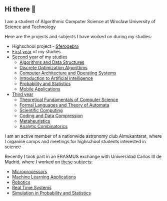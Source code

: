 ## Hi there 👋

I am a student of Algorithmic Computer Science at Wroclaw University of Science and Technology

Here are the projects and subjects I have worked on during my studies:

* Highschool project - [Sferogebra](https://github.com/Yarowit/Sferogebra)
* [First year](https://github.com/Yarowit/First-Year) of my studies
* [Second year](https://github.com/stars/Yarowit/lists/second-year) of my studies
  * [Algorithms and Data Structures](https://github.com/Yarowit/Algorithms-and-Data-Structures)
  * [Discrete Optimization Algorithms](https://github.com/Yarowit/Discrete-Optimization-Algorithms)
  * [Computer Architecture and Operating Systems](https://github.com/Yarowit/Computer-Architecture-and-Operating-Systems)
  * [Introduction to Artificial Intelligence](https://github.com/Yarowit/Introduction-to-Artificial-Intelligence)
  * [Probability and Statistics](https://github.com/Yarowit/Probability-and-Statistics)
  * [Mobile Applications](https://github.com/Yarowit/Mobile-Applications)
* [Third year](https://github.com/stars/Yarowit/lists/third-year)
  * [Theoretical Fundamentals of Computer Science](https://github.com/Yarowit/Theoretical-Fundamentals-of-Computer-Science)
  * [Formal Languages and Theory of Automata](https://github.com/Yarowit/Formal-Languages-and-Theory-of-Automata)
  * [Scientific Computing](https://github.com/Yarowit/Scientific-Computing)
  * [Coding and Data Compression](https://github.com/Yarowit/Coding-and-Data-Compression)
  * [Metaheuristics](https://github.com/Yarowit/Metaheuristics-Travelling-Salesman-Problem)
  * [Analytic Combinatorics](https://github.com/Yarowit/Analytic-Combinatorics)

I am an active member of a nationwide astronomy club Almukantarat, where I organise camps and meetings for highschool students interested in science

Recently I took part in an ERASMUS exchange with Universidad Carlos III de Madrid, where I worked on [these](https://github.com/stars/Yarowit/lists/universidad-carlos-iii-de-madrid) subjects:
* [Microprocessors](https://github.com/Yarowit/Microprocessors)
* [Machine Learning Applications](https://github.com/Yarowit/Machine-Learning-Applications)
* [Robotics](https://github.com/Yarowit/Robotics)
* [Real Time Systems](https://github.com/Yarowit/Real-Time-Systems)
* [Simulation in Probability and Statistics](https://github.com/Yarowit/Simulation-in-Probability-and-Statistics)

<!--
**Yarowit/Yarowit** is a ✨ _special_ ✨ repository because its `README.md` (this file) appears on your GitHub profile.

Here are some ideas to get you started:

- 🔭 I’m currently working on ...
- 🌱 I’m currently learning ...
- 👯 I’m looking to collaborate on ...
- 🤔 I’m looking for help with ...
- 💬 Ask me about ...
- 📫 How to reach me: ...
- 😄 Pronouns: ...
- ⚡ Fun fact: ...
-->
